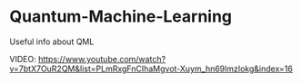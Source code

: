 # Quantum-Machine-Learning
Useful info about QML

VIDEO: https://www.youtube.com/watch?v=7btX7OuR2QM&list=PLmRxgFnCIhaMgvot-Xuym_hn69lmzIokg&index=16

